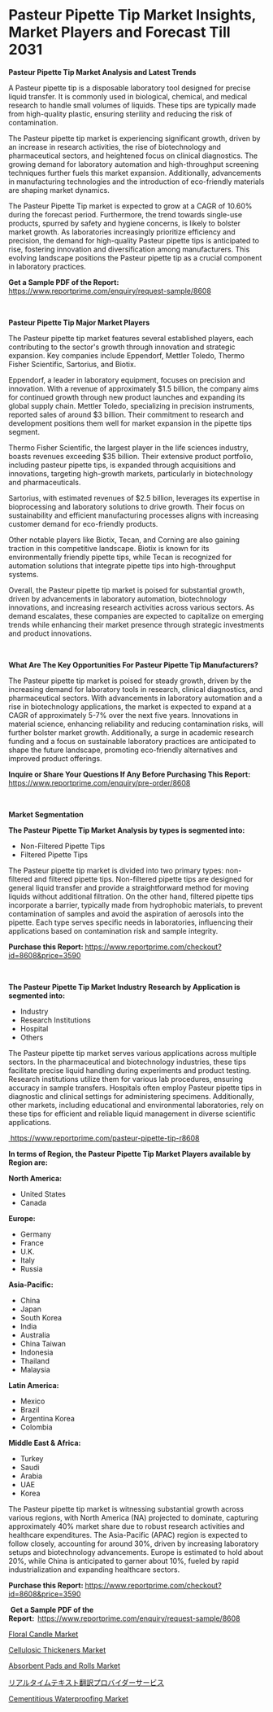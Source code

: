<p><h1>Pasteur Pipette Tip Market Insights, Market Players and Forecast Till 2031</h1></p><p><strong>Pasteur Pipette Tip Market Analysis and Latest Trends</strong></p>
<p><p>A Pasteur pipette tip is a disposable laboratory tool designed for precise liquid transfer. It is commonly used in biological, chemical, and medical research to handle small volumes of liquids. These tips are typically made from high-quality plastic, ensuring sterility and reducing the risk of contamination.</p><p>The Pasteur pipette tip market is experiencing significant growth, driven by an increase in research activities, the rise of biotechnology and pharmaceutical sectors, and heightened focus on clinical diagnostics. The growing demand for laboratory automation and high-throughput screening techniques further fuels this market expansion. Additionally, advancements in manufacturing technologies and the introduction of eco-friendly materials are shaping market dynamics.</p><p>The Pasteur Pipette Tip market is expected to grow at a CAGR of 10.60% during the forecast period. Furthermore, the trend towards single-use products, spurred by safety and hygiene concerns, is likely to bolster market growth. As laboratories increasingly prioritize efficiency and precision, the demand for high-quality Pasteur pipette tips is anticipated to rise, fostering innovation and diversification among manufacturers. This evolving landscape positions the Pasteur pipette tip as a crucial component in laboratory practices.</p></p>
<p><strong>Get a Sample PDF of the Report:&nbsp;</strong> <a href="https://www.reportprime.com/enquiry/request-sample/8608">https://www.reportprime.com/enquiry/request-sample/8608</a></p>
<p>&nbsp;</p>
<p><strong>Pasteur Pipette Tip Major Market Players</strong></p>
<p><p>The Pasteur pipette tip market features several established players, each contributing to the sector's growth through innovation and strategic expansion. Key companies include Eppendorf, Mettler Toledo, Thermo Fisher Scientific, Sartorius, and Biotix.</p><p>Eppendorf, a leader in laboratory equipment, focuses on precision and innovation. With a revenue of approximately $1.5 billion, the company aims for continued growth through new product launches and expanding its global supply chain. Mettler Toledo, specializing in precision instruments, reported sales of around $3 billion. Their commitment to research and development positions them well for market expansion in the pipette tips segment.</p><p>Thermo Fisher Scientific, the largest player in the life sciences industry, boasts revenues exceeding $35 billion. Their extensive product portfolio, including pasteur pipette tips, is expanded through acquisitions and innovations, targeting high-growth markets, particularly in biotechnology and pharmaceuticals.</p><p>Sartorius, with estimated revenues of $2.5 billion, leverages its expertise in bioprocessing and laboratory solutions to drive growth. Their focus on sustainability and efficient manufacturing processes aligns with increasing customer demand for eco-friendly products.</p><p>Other notable players like Biotix, Tecan, and Corning are also gaining traction in this competitive landscape. Biotix is known for its environmentally friendly pipette tips, while Tecan is recognized for automation solutions that integrate pipette tips into high-throughput systems.</p><p>Overall, the Pasteur pipette tip market is poised for substantial growth, driven by advancements in laboratory automation, biotechnology innovations, and increasing research activities across various sectors. As demand escalates, these companies are expected to capitalize on emerging trends while enhancing their market presence through strategic investments and product innovations.</p></p>
<p>&nbsp;</p>
<p><strong>What Are The Key Opportunities For Pasteur Pipette Tip Manufacturers?</strong></p>
<p><p>The Pasteur pipette tip market is poised for steady growth, driven by the increasing demand for laboratory tools in research, clinical diagnostics, and pharmaceutical sectors. With advancements in laboratory automation and a rise in biotechnology applications, the market is expected to expand at a CAGR of approximately 5-7% over the next five years. Innovations in material science, enhancing reliability and reducing contamination risks, will further bolster market growth. Additionally, a surge in academic research funding and a focus on sustainable laboratory practices are anticipated to shape the future landscape, promoting eco-friendly alternatives and improved product offerings.</p></p>
<p><strong>Inquire or Share Your Questions If Any Before Purchasing This Report:</strong> <a href="https://www.reportprime.com/enquiry/pre-order/8608">https://www.reportprime.com/enquiry/pre-order/8608</a></p>
<p>&nbsp;</p>
<p><strong>Market Segmentation</strong></p>
<p><strong>The Pasteur Pipette Tip Market Analysis by types is segmented into:</strong></p>
<p><ul><li>Non-Filtered Pipette Tips</li><li>Filtered Pipette Tips</li></ul></p>
<p><p>The Pasteur pipette tip market is divided into two primary types: non-filtered and filtered pipette tips. Non-filtered pipette tips are designed for general liquid transfer and provide a straightforward method for moving liquids without additional filtration. On the other hand, filtered pipette tips incorporate a barrier, typically made from hydrophobic materials, to prevent contamination of samples and avoid the aspiration of aerosols into the pipette. Each type serves specific needs in laboratories, influencing their applications based on contamination risk and sample integrity.</p></p>
<p><strong>Purchase this Report:&nbsp;</strong><a href="https://www.reportprime.com/checkout?id=8608&price=3590">https://www.reportprime.com/checkout?id=8608&price=3590</a></p>
<p>&nbsp;</p>
<p><strong>The Pasteur Pipette Tip Market Industry Research by Application is segmented into:</strong></p>
<p><ul><li>Industry</li><li>Research Institutions</li><li>Hospital</li><li>Others</li></ul></p>
<p><p>The Pasteur pipette tip market serves various applications across multiple sectors. In the pharmaceutical and biotechnology industries, these tips facilitate precise liquid handling during experiments and product testing. Research institutions utilize them for various lab procedures, ensuring accuracy in sample transfers. Hospitals often employ Pasteur pipette tips in diagnostic and clinical settings for administering specimens. Additionally, other markets, including educational and environmental laboratories, rely on these tips for efficient and reliable liquid management in diverse scientific applications.</p></p>
<p><a href="https://www.reportprime.com/pasteur-pipette-tip-r8608">&nbsp;https://www.reportprime.com/pasteur-pipette-tip-r8608</a></p>
<p><strong>In terms of Region, the Pasteur Pipette Tip Market Players available by Region are:</strong></p>
<p>
    <p> <strong> North America: </strong>
        <ul>
            <li>United States</li>
            <li>Canada</li>
        </ul>
        </p> 
    <p> <strong> Europe: </strong>
        <ul>
            <li>Germany</li>
            <li>France</li>
            <li>U.K.</li>
            <li>Italy</li>
            <li>Russia</li>
        </ul>
        </p> 
    <p> <strong> Asia-Pacific: </strong>
        <ul>
            <li>China</li>
            <li>Japan</li>
            <li>South Korea</li>
            <li>India</li>
            <li>Australia</li>
            <li>China Taiwan</li>
            <li>Indonesia</li>
            <li>Thailand</li>
            <li>Malaysia</li>
        </ul>
        </p> 
    <p> <strong> Latin America: </strong>
        <ul>
            <li>Mexico</li>
            <li>Brazil</li>
            <li>Argentina Korea</li>
            <li>Colombia</li>
        </ul>
        </p> 
    <p> <strong> Middle East & Africa: </strong>
        <ul>
            <li>Turkey</li>
            <li>Saudi</li>
            <li>Arabia</li>
            <li>UAE</li>
            <li>Korea</li>
        </ul>
    </p>
    </p>
<p><p>The Pasteur pipette tip market is witnessing substantial growth across various regions, with North America (NA) projected to dominate, capturing approximately 40% market share due to robust research activities and healthcare expenditures. The Asia-Pacific (APAC) region is expected to follow closely, accounting for around 30%, driven by increasing laboratory setups and biotechnology advancements. Europe is estimated to hold about 20%, while China is anticipated to garner about 10%, fueled by rapid industrialization and expanding healthcare sectors.</p></p>
<p><strong>Purchase this Report: </strong><a href="https://www.reportprime.com/checkout?id=8608&price=3590">https://www.reportprime.com/checkout?id=8608&price=3590</a></p>
<p>&nbsp;<strong>Get a Sample PDF of the Report:&nbsp;&nbsp;</strong><a href="https://www.reportprime.com/enquiry/request-sample/8608">https://www.reportprime.com/enquiry/request-sample/8608</a></p>
<p><strong></strong></p>
<p><p><a href="https://www.linkedin.com/pulse/global-floral-candle-industry-research-report-competitive-tpr6c?trackingId=TlJTHpVSTOaDoiOT030m2w%3D%3D">Floral Candle Market</a></p><p><a href="https://issuu.com/reportprime-2/docs/cellulosic-thickeners-market-size-2_e89f1eb1e40d1b">Cellulosic Thickeners Market</a></p><p><a href="https://medium.com/@neilrogers69/the-global-absorbent-pads-and-rolls-market-is-a-dynamic-and-growing-industry-45f54828c8e2">Absorbent Pads and Rolls Market</a></p><p><a href="https://medium.com/@janrona788520/real-time-text-translation-provider-services-market-%E3%81%AF-%E3%82%B3%E3%82%B9%E3%83%88%E7%AE%A1%E7%90%86%E3%81%A8%E5%8A%B9%E7%8E%87%E5%90%91%E4%B8%8A%E3%82%92%E5%84%AA%E5%85%88%E3%81%97%E3%81%BE%E3%81%99-721a806e9213?postPublishedType=initial">リアルタイムテキスト翻訳プロバイダーサービス</a></p><p><a href="https://issuu.com/reportprime-2/docs/cementitious-waterproofing-market-s_52f15ae60b695e">Cementitious Waterproofing Market</a></p></p>